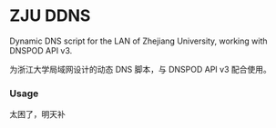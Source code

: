 # ZJU DDNS

Dynamic DNS script for the LAN of Zhejiang University, working with DNSPOD API v3.

为浙江大学局域网设计的动态 DNS 脚本，与 DNSPOD API v3 配合使用。

### Usage

太困了，明天补
